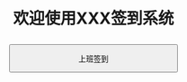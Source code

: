 <html>
<head>
<meta charset="UTF-8">
<title>签到</title>
</head>
<body style="text-align:center"  >

<h1 style="line-height:height fontSize=200px;">
欢迎使用XXX签到系统<br />

<input type="button" style="width:300px; height:50px;" onclick="document.getElementById('demo1').innerHTML =
	'签到失败'+'，未在指定上班区域签到。<br /><h3>'+Date()+'</h3>';"  value="上班签到" /><br />
</h1>
<p id="demo1"></p>

</body>
</html>
